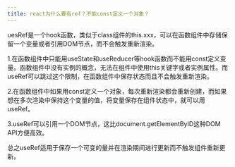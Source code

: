 ```yaml
---
title: react为什么要有ref？不能const定义一个对象？
---
```

uesRef是一个hook函数，类似于class组件的this.xxx，可以在函数组件中存储保留一个变量或者引用DOM节点，而不会触发重新渲染。

1.在函数组件中只能用useState和useReducer等hook函数而不能用const定义变量。函数组件中没有实例的概念，无法在组件中使用this关键字或者实例属性。而useRef可以跳过这个限制，在函数组件中保存状态而且不会触发重新渲染。

2.在函数组件中如果用const定义一个对象，每次重新渲染都会重新创建，而如果想在多次渲染中保持这个变量的值，将变量保存在组件状态中，就可以用useRef。

3.useRef可以引用一个DOM节点，这比document.getElementByID这种DOM API方便高效。

总之useRef适用于保存一个可变的量并在渲染期间进行更新而不触发组件重新更新。